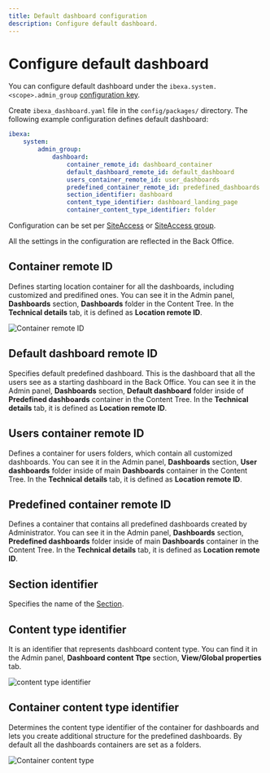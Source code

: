 ```yaml
---
title: Default dashboard configuration
description: Configure default dashboard.
---
```


# Configure default dashboard

You can configure default dashboard under the `ibexa.system.<scope>.admin_group` [configuration key](configuration.md#configuration-files).

Create `ibexa_dashboard.yaml` file in the `config/packages/` directory.
The following example configuration defines default dashboard:

``` yaml
ibexa:
    system:
        admin_group:
            dashboard:
                container_remote_id: dashboard_container
                default_dashboard_remote_id: default_dashboard
                users_container_remote_id: user_dashboards
                predefined_container_remote_id: predefined_dashboards
                section_identifier: dashboard
                content_type_identifier: dashboard_landing_page
                container_content_type_identifier: folder
```

Configuration can be set per [SiteAccess](multisite_configuration.md#siteaccess-configuration)
or [SiteAccess group](multisite_configuration.md#siteaccess-groups).

All the settings in the configuration are reflected in the Back Office.

## Container remote ID

Defines starting location container for all the dashboards, including customized and predifined ones.
You can see it in the Admin panel, **Dashboards** section, **Dashboards** folder in the Content Tree. In the **Technical details** tab, it is defined as **Location remote ID**.

![Container remote ID](dashboard_container_remote_id.png)

## Default dashboard remote ID

Specifies default predefined dashboard. This is the dashboard that all the users see as a starting dashboard in the Back Office.
You can see it in the Admin panel, **Dashboards** section, **Default dashboard** folder inside of **Predefined dashboards** container in the Content Tree.
In the **Technical details** tab, it is defined as **Location remote ID**.

## Users container remote ID

Defines a container for users folders, which contain all customized dashboards.
You can see it in the Admin panel, **Dashboards** section, **User dashboards** folder inside of main **Dashboards** container in the Content Tree.
In the **Technical details** tab, it is defined as **Location remote ID**.

## Predefined container remote ID

Defines a container that contains all predefined dashboards created by Administrator.
You can see it in the Admin panel, **Dashboards** section, **Predefined dashboards** folder inside of main **Dashboards** container in the Content Tree.
In the **Technical details** tab, it is defined as **Location remote ID**.

## Section identifier

Specifies the name of the [Section](sections.md).

## Content type identifier

It is an identifier that represents dashboard content type.
You can find it in the Admin panel, **Dashboard content Ttpe** section, **View/Global properties** tab.

![content type identifier](dashboard_content_type_identifier.png)

## Container content type identifier

Determines the content type identifier of the container for dashboards and lets you create additional structure for the predefined dashboards.
By default all the dashboards containers are set as a folders.

![Container content type](dashboard_container_type.png)